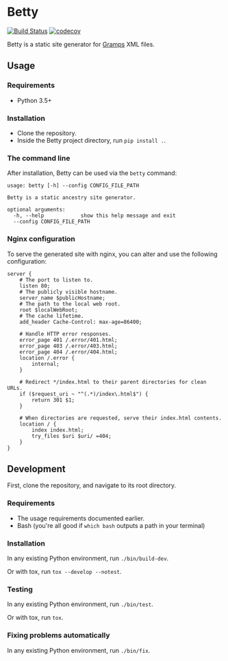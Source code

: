 # Betty

[![Build Status](https://travis-ci.org/bartfeenstra/betty.svg?branch=master)](https://travis-ci.org/bartfeenstra/betty) [![codecov](https://codecov.io/gh/bartfeenstra/betty/branch/master/graph/badge.svg)](https://codecov.io/gh/bartfeenstra/betty)

Betty is a static site generator for [Gramps](https://gramps-project.org/) XML files.

## Usage

### Requirements
- Python 3.5+

### Installation
- Clone the repository.
- Inside the Betty project directory, run `pip install .`.

### The command line
After installation, Betty can be used via the `betty` command:
```
usage: betty [-h] --config CONFIG_FILE_PATH

Betty is a static ancestry site generator.

optional arguments:
  -h, --help            show this help message and exit
  --config CONFIG_FILE_PATH
```

### Nginx configuration
To serve the generated site with nginx, you can alter and use the following configuration:
```
server {
	# The port to listen to.
	listen 80;
	# The publicly visible hostname.
	server_name $publicHostname;
	# The path to the local web root.
	root $localWebRoot;
	# The cache lifetime.
	add_header Cache-Control: max-age=86400; 

	# Handle HTTP error responses.
	error_page 401 /.error/401.html;
	error_page 403 /.error/403.html;
	error_page 404 /.error/404.html;
	location /.error {
		internal;
	}

	# Redirect */index.html to their parent directories for clean URLs.
	if ($request_uri ~ "^(.*)/index\.html$") {
		return 301 $1;
	}

	# When directories are requested, serve their index.html contents.
	location / {
		index index.html;
		try_files $uri $uri/ =404;
	}
}
```

## Development
First, clone the repository, and navigate to its root directory.

### Requirements
- The usage requirements documented earlier.
- Bash (you're all good if `which bash` outputs a path in your terminal)

### Installation
In any existing Python environment, run `./bin/build-dev`.

Or with tox, run `tox --develop --notest`.

### Testing
In any existing Python environment, run `./bin/test`.

Or with tox, run `tox`. 

### Fixing problems automatically
In any existing Python environment, run `./bin/fix`.
